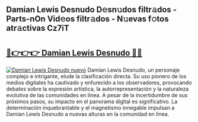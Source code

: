 ## Damian Lewis Desnudo D𝚎sn𝚞dos filtr𝚊dos - Parts-nOn Vid𝚎os filtr𝚊dos - N𝚞evas f𝚘tos atr𝚊ctivas Cz7iT

# <h2><a href="http://mb6sqn.tromn.icu/?c=Damian+Lewis+Desnudo">🔗👉👉👉 Damian Lewis Desnudo 🔗🔗</a></h2>

[![Damian Lewis Desnudo nuevo](https://i.imgur.com/pEAQMta.gif)](http://mb6sqn.tromn.icu/?c=Damian+Lewis+Desnudo)
Damian Lewis Desnudo, un personaje complejo e intrigante, elude la clasificación directa. Su uso pionero de los medios digitales ha cautivado y enfurecido a los observadores, provocando debates sobre la expresión artística, la autorrepresentación y la naturaleza evolutiva de las comunidades en línea. A pesar de la incertidumbre de sus próximos pasos, su impacto en el panorama digital es significativo. La determinación inquebrantable y el magnetismo innegable impulsan a Damian Lewis Desnudo a nuevas alturas en la comunidad en línea.
